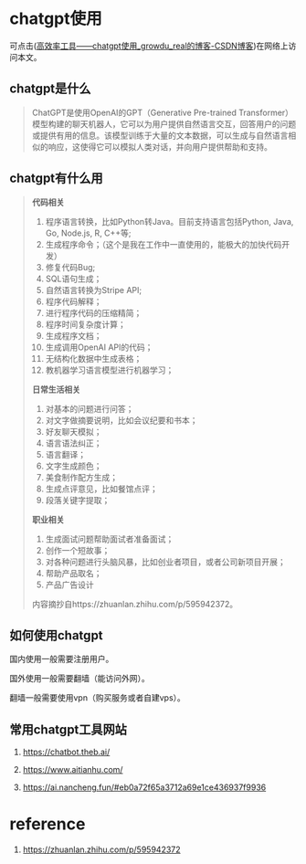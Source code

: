 # chatgpt使用

可点击([高效率工具——chatgpt使用_growdu_real的博客-CSDN博客](https://blog.csdn.net/github_38294679/article/details/130811966?spm=1001.2014.3001.5501))在网络上访问本文。

## chatgpt是什么

> ChatGPT是使用OpenAI的GPT（Generative Pre-trained Transformer）模型构建的聊天机器人，它可以为用户提供自然语言交互，回答用户的问题或提供有用的信息。该模型训练于大量的文本数据，可以生成与自然语言相似的响应，这使得它可以模拟人类对话，并向用户提供帮助和支持。

## chatgpt有什么用

> **代码相关**
> 
> 1. 程序语言转换，比如Python转Java。目前支持语言包括Python, Java, Go, Node.js, R, C++等;
> 2. 生成程序命令；（这个是我在工作中一直使用的，能极大的加快代码开发）
> 3. 修复代码Bug;
> 4. SQL语句生成；
> 5. 自然语言转换为Stripe API;
> 6. 程序代码解释；
> 7. 进行程序代码的压缩精简；
> 8. 程序时间复杂度计算；
> 9. 生成程序文档；
> 10. 生成调用OpenAI API的代码；
> 11. 无结构化数据中生成表格；
> 12. 教机器学习语言模型进行机器学习；
> 
> **日常生活相关**
> 
> 1. 对基本的问题进行问答；
> 2. 对文字做摘要说明，比如会议纪要和书本；
> 3. 好友聊天模拟；
> 4. 语言语法纠正；
> 5. 语言翻译；
> 6. 文字生成颜色；
> 7. 美食制作配方生成；
> 8. 生成点评意见，比如餐馆点评；
> 9. 段落关键字提取；
> 
> **职业相关**
> 
> 1. 生成面试问题帮助面试者准备面试；
> 2. 创作一个短故事；
> 3. 对各种问题进行头脑风暴，比如创业者项目，或者公司新项目开展；
> 4. 帮助产品取名；
> 5. 产品广告设计
> 
> 内容摘抄自https://zhuanlan.zhihu.com/p/595942372。

## 如何使用chatgpt

国内使用一般需要注册用户。

国外使用一般需要翻墙（能访问外网）。

翻墙一般需要使用vpn（购买服务或者自建vps）。

## 常用chatgpt工具网站

1. https://chatbot.theb.ai/

2. https://www.aitianhu.com/

3. https://ai.nancheng.fun/#eb0a72f65a3712a69e1ce436937f9936

# reference

1. https://zhuanlan.zhihu.com/p/595942372

